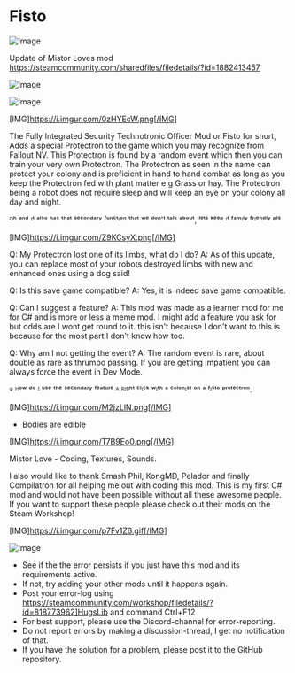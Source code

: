 # Fisto

![Image](https://i.imgur.com/buuPQel.png)

Update of Mistor Loves mod
https://steamcommunity.com/sharedfiles/filedetails/?id=1882413457

![Image](https://i.imgur.com/pufA0kM.png)

	
![Image](https://i.imgur.com/Z4GOv8H.png)

[IMG]https://i.imgur.com/0zHYEcW.png[/IMG]

The Fully Integrated Security Technotronic Officer Mod or Fisto for short, Adds a special Protectron to the game which you may recognize from Fallout NV. This Protectron is found by a random event which then you can train your very own Protectron. The Protectron as seen in the name can protect your colony and is proficient in hand to hand combat as long as you keep the Protectron fed with plant matter e.g Grass or hay. The Protectron being a robot does not require sleep and will keep an eye on your colony all day and night.

ᴼʰ ᵃⁿᵈ ᶦᵗ ᵃˡˢᵒ ʰᵃˢ ᵗʰᵃᵗ ˢᵉᶜᵒⁿᵈᵃʳʸ ᶠᵘⁿᶜᵗᶦᵒⁿ ᵗʰᵃᵗ ʷᵉ ᵈᵒⁿ'ᵗ ᵗᵃˡᵏ ᵃᵇᵒᵘᵗ, ˡᵉᵗˢ ᵏᵉᵉᵖ ᶦᵗ ᶠᵃᵐᶦˡʸ ᶠʳᶦᵉⁿᵈˡʸ ᵖˡˢ

[IMG]https://i.imgur.com/Z9KCsyX.png[/IMG]

Q: My Protectron lost one of its limbs, what do I do?
A: As of this update, you can replace most of your robots destroyed limbs with new and enhanced ones using a dog said!

Q: Is this save game compatible?
A: Yes, it is indeed save game compatible.

Q: Can I suggest a feature?
A: This mod was made as a learner mod for me for C# and is more or less a meme mod. I might add a feature you ask for but odds are I wont get round to it. this isn't because I don't want to this is because for the most part I don't know how too.

Q: Why am I not getting the event?
A: The random event is rare, about double as rare as thrumbo passing. If you are getting Impatient you can always force the event in Dev Mode.

ᵠ ᴴᵒʷ ᵈᵒ ᴵ ᵘˢᵉ ᵗʰᵉ ˢᵉᶜᵒⁿᵈᵃʳʸ ᶠᵉᵃᵗᵘʳᵉ
ᴬ ᴿᶦᵍʰᵗ ᶜˡᶦᶜᵏ ʷᶦᵗʰ ᵃ ᶜᵒˡᵒⁿᶦˢᵗ ᵒⁿ ᵃ ᶠᶦˢᵗᵒ ᵖʳᵒᵗᵉᶜᵗʳᵒⁿ.

[IMG]https://i.imgur.com/M2jzLlN.png[/IMG]

- Bodies are edible

[IMG]https://i.imgur.com/T7B9Eo0.png[/IMG]

Mistor Love - Coding, Textures, Sounds.

I also would like to thank Smash Phil, KongMD, Pelador and finally Compilatron for all helping me out with coding this mod. This is my first C# mod and would not have been possible without all these awesome people. If you want to support these people please check out their mods on the Steam Workshop!

[IMG]https://i.imgur.com/p7Fv1Z6.gif[/IMG]

![Image](https://i.imgur.com/PwoNOj4.png)



-  See if the the error persists if you just have this mod and its requirements active.
-  If not, try adding your other mods until it happens again.
-  Post your error-log using https://steamcommunity.com/workshop/filedetails/?id=818773962]HugsLib and command Ctrl+F12
-  For best support, please use the Discord-channel for error-reporting.
-  Do not report errors by making a discussion-thread, I get no notification of that.
-  If you have the solution for a problem, please post it to the GitHub repository.




